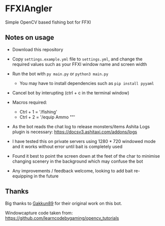 # FFXIAngler

Simple OpenCV based fishing bot for FFXI

## Notes on usage

- Download this repository

- Copy `settings.example.yml` file to `settings.yml`, and change the required values such as your FFXI window name and screen width

- Run the bot with `py main.py` or `python3 main.py`
  - You may have to install dependencies such as `pip install pyyaml`

- Cancel bot by interupting (ctrl + c in the terminal window)

- Macros required:
  - Ctrl + 1 = '/fishing'
  - Ctrl + 2 = '/equip Ammo "<YOUR BAIT HERE>"'

- As the bot reads the chat log to release monsters/items Ashita Logs plugin is necessary: <https://docsv3.ashitaxi.com/addons/logs>

- I have tested this on private servers using 1280 * 720 windowed mode and it works without error until bait is completely used

- Found it best to point the screen down at the feet of the char to minimise changing scenery in the background which may confuse the bot

- Any improvements / feedback welcome, looking to add bait re-equipping in the future

## Thanks

Big thanks to [Gakkun89](https://github.com/Gakkun89) for their original work on this bot.

Windowcapture code taken from: https://github.com/learncodebygaming/opencv_tutorials

